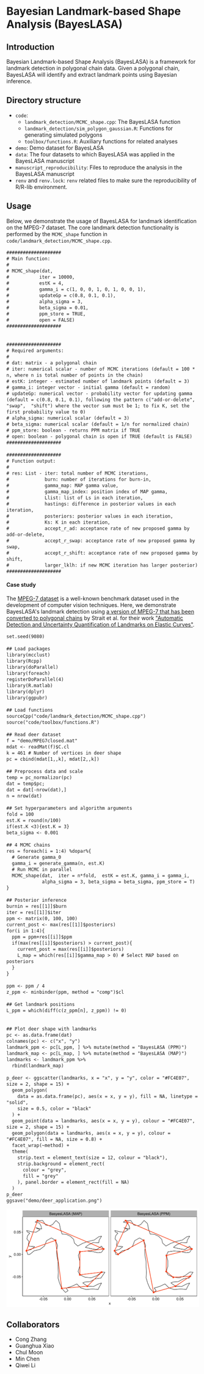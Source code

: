 # Bayesian Landmark-based Shape Analysis (BayesLASA)

## Introduction
Bayesian Landmark-based Shape Analysis (BayesLASA) is a framework for landmark detection in polygonal chain data. Given a polygonal chain, BayesLASA will identify and extract landmark points using Bayesian inference.

## Directory structure

* `code`:
  * `landmark_detection/MCMC_shape.cpp`: The BayesLASA function
  * `landmark_detection/sim_polygon_gaussian.R`: Functions for generating simulated polygons
  * `toolbox/functions.R`: Auxiliary functions for related analyses
* `demo`: Demo dataset for BayesLASA
* `data`: The four datasets to which BayesLASA was applied in the BayesLASA manuscript
* `manuscript_reproducibility`: Files to reproduce the analysis in the BayesLASA manuscript
* `renv` and `renv.lock`: `renv` related files to make sure the reproducibility of R/R-lib environment.

## Usage
Below, we demonstrate the usage of BayesLASA for landmark identification on the MPEG-7 dataset. The core landmark detection functionality is performed by the `MCMC_shape` function in `code/landmark_detection/MCMC_shape.cpp`.

```{r}
####################
# Main function:
#
# MCMC_shape(dat, 
#           iter = 10000, 
#           estK = 4, 
#           gamma_i = c(1, 0, 0, 1, 0, 1, 0, 0, 1), 
#           updateGp = c(0.8, 0.1, 0.1), 
#           alpha_sigma = 3, 
#           beta_sigma = 0.01, 
#           ppm_store = TRUE,
#           open = FALSE)
####################


####################
# Required arguments:
#
# dat: matrix - a polygonal chain
# iter: numerical scalar - number of MCMC iterations (default = 100 * n, where n is total number of points in the chain)
# estK: integer - estimated number of landmark points (default = 3)
# gamma_i: integer vector - initial gamma (default = random)
# updateGp: numerical vector - probability vector for updating gamma (default = c(0.8, 0.1, 0.1), following the pattern c("add-or-delete", "swap",  "shift") where the vector sum must be 1; to fix K, set the first probability value to 0)
# alpha_sigma: numerical scalar (default = 3)
# beta_sigma: numerical scalar (default = 1/n for normalized chain)
# ppm_store: boolean - returns PPM matrix if TRUE
# open: boolean - polygonal chain is open if TRUE (default is FALSE)
####################

####################
# Function output:
#
# res: List - iter: total number of MCMC iterations,
#             burn: number of iterations for burn-in, 
#             gamma_map: MAP gamma value,
#             gamma_map_index: position index of MAP gamma, 
#             Llist: list of Ls in each iteration,
#             hastings: difference in posterior values in each iteration,
#             posteriors: posterior values in each iteration, 
#             Ks: K in each iteration,
#             accept_r_ad: acceptance rate of new proposed gamma by add-or-delete,
#             accept_r_swap: acceptance rate of new proposed gamma by swap,
#             accept_r_shift: acceptance rate of new proposed gamma by shift,
#             larger_lklh: if new MCMC iteration has larger posterior)
####################
```

#### Case study

The [MPEG-7 dataset](http://www.dabi.temple.edu/∼shape/MPEG7/dataset.html) is a well-known benchmark dataset used in the development of computer vision techniques. Here, we demonstrate BayesLASA's landmark detection using [a version of MPEG-7 that has been converted to polygonal chains](https://github.com/jd-strait/ALDUQ) by Strait et al. for their work ["Automatic Detection and Uncertainty Quantification of Landmarks on Elastic Curves"](https://www.ncbi.nlm.nih.gov/pmc/articles/PMC6781625/). 

```{r}
set.seed(9080)

## Load packages
library(mcclust) 
library(Rcpp)
library(doParallel)
library(foreach)
registerDoParallel(4)
library(R.matlab)
library(dplyr)
library(ggpubr)

## Load functions
sourceCpp("code/landmark_detection/MCMC_shape.cpp")
source("code/toolbox/functions.R")

## Read deer dataset
f = "demo/MPEG7closed.mat"
mdat <- readMat(f)$C.cl
k = 461 # Number of vertices in deer shape
pc = cbind(mdat[1,,k], mdat[2,,k])

## Preprocess data and scale
temp = pc_normalizor(pc)
dat = temp$pc;
dat = dat[-nrow(dat),]
n = nrow(dat)

## Set hyperparameters and algorithm arguments
fold = 100
est.K = round(n/100)
if(est.K <3){est.K = 3}
beta_sigma <- 0.001 

## 4 MCMC chains
res = foreach(i = 1:4) %dopar%{
  # Generate gamma_0
  gamma_i = generate_gamma(n, est.K)
  # Run MCMC in parallel
  MCMC_shape(dat,  iter = n*fold,  estK = est.K, gamma_i = gamma_i,
             alpha_sigma = 3, beta_sigma = beta_sigma, ppm_store = T)
}

## Posterior inference
burnin = res[[1]]$burn
iter = res[[1]]$iter
ppm <- matrix(0, 100, 100)
current_post <- max(res[[1]]$posteriors)
for(i in 1:4){
  ppm = ppm+res[[i]]$ppm
  if(max(res[[i]]$posteriors) > current_post){
    current_post = max(res[[i]]$posteriors)
    L_map = which(res[[i]]$gamma_map > 0) # Select MAP based on posteriors
  }
}

ppm <- ppm / 4
z_ppm <- minbinder(ppm, method = "comp")$cl

## Get landmark positions
L_ppm = which(diff(c(z_ppm[n], z_ppm)) != 0)


## Plot deer shape with landmarks
pc <- as.data.frame(dat)
colnames(pc) <- c("x", "y")
landmark_ppm <- pc[L_ppm, ] %>% mutate(method = "BayesLASA (PPM)")
landmark_map <- pc[L_map, ] %>% mutate(method = "BayesLASA (MAP)")
landmarks <- landmark_ppm %>%
  rbind(landmark_map)

p_deer <- ggscatter(landmarks, x = "x", y = "y", color = "#FC4E07", size = 2, shape = 15) +
  geom_polygon(
    data = as.data.frame(pc), aes(x = x, y = y), fill = NA, linetype = "solid",
    size = 0.5, color = "black"
  ) +
  geom_point(data = landmarks, aes(x = x, y = y), colour = "#FC4E07", size = 2, shape = 15) +
  geom_polygon(data = landmarks, aes(x = x, y = y), colour = "#FC4E07", fill = NA, size = 0.8) +
  facet_wrap(~method) +
  theme(
    strip.text = element_text(size = 12, colour = "black"),
    strip.background = element_rect(
      colour = "grey",
      fill = "grey"
    ), panel.border = element_rect(fill = NA)
  )
p_deer
ggsave("demo/deer_application.png")
```
![BayesLASA applied to a complex shape (deer) from MPEG-7](demo/deer_application.png)

## Collaborators
* Cong Zhang
* Guanghua Xiao
* Chul Moon
* Min Chen
* Qiwei Li